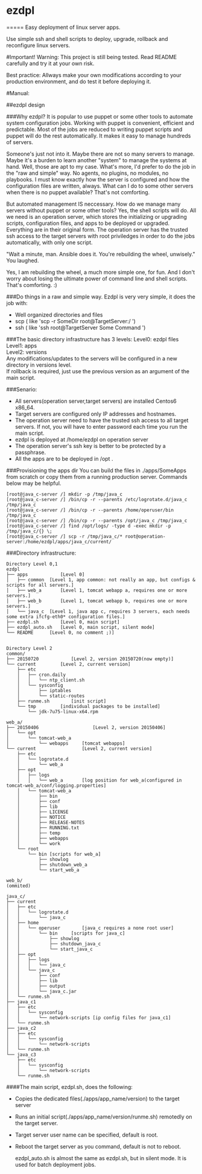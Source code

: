 # ezdpl
=====
Easy deployment of linux server apps.

Use simple ssh and shell scripts to deploy, upgrade, rollback and reconfigure linux servers.

#Important!
   Warning: This project is still being tested. Read README carefully and try it at your own risk.

   Best practice: Allways make your own modifications according to your production environment, and do test it before deploying it.

#Manual:

##ezdpl design

###Why ezdpl?
   It is popular to use puppet or some other tools to automate system configuration jobs. Working with puppet is convenient, efficient and predictable. Most of the jobs are reduced to writing puppet scripts and puppet will do the rest automatically. It makes it easy to manage hundreds of servers.

   Someone's just not into it. Maybe there are not so many servers to manage. Maybe it's a burden to learn another "system" to manage the systems at hand. Well, those are apt to my case. What's more, I'd prefer to do the job in the "raw and simple" way. No agents, no plugins, no modules, no playbooks. I must know exactly how the server is configured and how the configuration files are written, always. What can I do to some other servers when there is no puppet available? That's not comforting.

   But automated management IS neccessary. How do we manage many servers without puppet or some other tools?  Yes, the shell scripts will do. All we need is an operation server, which stores the initializing or upgrading scripts, configuration files, and apps to be deployed or upgraded. Everything are in their original form. The operation server has the trusted ssh access to the target servers with root priviledges in order to do the jobs automatically, with only one script. 

   "Wait a minute, man. Ansible does it. You're rebuilding the wheel, unwisely." You laughed. 

   Yes, I am rebuilding the wheel, a much more simple one, for fun. And I don't worry about losing the ultimate power of command line and shell scripts. That's comforting. :)

###Do things in a raw and simple way.
Ezdpl is very very simple, it does the job with:
  * Well organized directories and files
  * scp ( like 'scp -r SomeDir root@TargetServer:/ ')
  * ssh ( like 'ssh root@TargetServer Some Command ')

###The basic directory infrastructure has 3 levels: 
Level0: ezdpl files<br>
Level1: apps<br>
Level2: versions<br>
Any modifications/updates to the servers will be configured in a new directory in versions level.<br>
If rollback is required, just use the previous version as an argument of the main script.

###Senario:
  * All servers(operation server,target servers) are installed Centos6 x86_64.<br>
  * Target servers are configured only IP addresses and hostnames.<br>
  * The operation server need to have the trusted ssh access to all target servers. If not, you will have to enter password each time you run the main script. <br>
  * ezdpl is deployed at /home/ezdpl on operation server<br>
  * The operation server's ssh key is better to be protected by a passphrase.<br>
  * All the apps are to be deployed in /opt .<br>

###Provisioning the apps dir
You can build the files in ./apps/SomeApps from scratch or copy them from a running production server. Commands below  may be helpful.
```
[root@java_c-server /] mkdir -p /tmp/java_c
[root@java_c-server /] /bin/cp -r --parents /etc/logrotate.d/java_c /tmp/java_c
[root@java_c-server /] /bin/cp -r --parents /home/operuser/bin /tmp/java_c
[root@java_c-server /] /bin/cp -r --parents /opt/java_c /tmp/java_c
[root@java_c-server /] find /opt/logs/ -type d -exec mkdir -p /tmp/java_c/{} \;
[root@java_c-server /] scp -r /tmp/java_c/* root@operation-server:/home/ezdpl/apps/java_c/current/
```

###Directory infrastructure:
```
Directory Level 0,1
ezdpl		
├── apps			[Level 0]
│   ├── common	[Level 1, app common: not really an app, but configs & scripts for all servers.]
│   ├── web_a		[Level 1, tomcat webapp a, requires one or more servers.]
│   ├── web_b		[Level 1, tomcat webapp b, requires one or more servers.]
│   └── java_c	[Level 1, java app c, requires 3 servers, each needs some extra ifcfg-eth0* configuration files.]
├── ezdpl.sh		[Level 0, main script]
├── ezdpl_auto.sh	[Level 0, main script, silent mode]
└── README		[Level 0, no comment ;)]


Directory Level 2
common/					
├── 20150720			[Level 2, version 20150720(now empty)]
└── current			[Level 2, current version]
    ├── etc				
    │   ├── cron.daily
    │   │   └── ntp_client.sh
    │   └── sysconfig
    │       ├── iptables
    │       └── static-routes
    ├── runme.sh		[init script]
    └── tmp			[individual packages to be installed]
        └── jdk-7u75-linux-x64.rpm

web_a/
├── 20150406					[Level 2, version 20150406]
│   └── opt
│       └── tomcat-web_a
│           └── webapps		[tomcat webapps]
└── current					[Level 2, current version]
    ├── etc
    │   └── logrotate.d
    │       └── web_a
    ├── opt
    │   ├── logs
    │   │   └── web_a		[log position for web_a(configured in tomcat-web_a/conf/logging.properties]
    │   └── tomcat-web_a
    │       ├── bin
    │       ├── conf
    │       ├── lib
    │       ├── LICENSE
    │       ├── NOTICE
    │       ├── RELEASE-NOTES
    │       ├── RUNNING.txt
    │       ├── temp
    │       ├── webapps
    │       └── work
    └── root
        └── bin	[scripts for web_a]
            ├── showlog
            ├── shutdown_web_a
            └── start_web_a

web_b/
(ommited)

java_c/
├── current
│   ├── etc
│   │   └── logrotate.d
│   │       └── java_c
│   ├── home
│   │   └── operuser		[java_c requires a none root user]
│   │       └── bin		[scripts for java_c]
│   │           ├── showlog
│   │           ├── shutdown_java_c
│   │           └── start_java_c
│   ├── opt
│   │   ├── logs
│   │   │   └── java_c
│   │   └── java_c
│   │       ├── conf
│   │       ├── lib
│   │       ├── output
│   │       └── java_c.jar
│   └── runme.sh
├── java_c1
│   ├── etc
│   │   └── sysconfig
│   │       └── network-scripts	[ip config files for java_c1]
│   └── runme.sh		
├── java_c2
│   ├── etc
│   │   └── sysconfig
│   │       └── network-scripts
│   └── runme.sh
└── java_c3
    ├── etc
    │   └── sysconfig
    │       └── network-scripts
    └── runme.sh
```

####The main script, ezdpl.sh, does the following:
  * Copies the dedicated files(./apps/app_name/version) to the target server
  * Runs an initial script(./apps/app_name/version/runme.sh) remotedly on the target server.
  * Target server user name can be specified, default is root.
  * Reboot the target server as you command, default is not to reboot.

	ezdpl_auto.sh is almost the same as ezdpl.sh, but in silent mode. It is used for batch deployment jobs.

